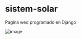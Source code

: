 # sistem-solar
Pagina wed programado en Django 

![image](https://github.com/vxeque/sistem-solar/assets/138147636/bed0d6a6-7a4e-4390-8fee-9ae9ce6a5f96=200x100)


